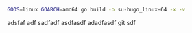 ```bash
GOOS=linux GOARCH=amd64 go build -o su-hugo_linux-64 -x -v 
```
adsfaf
adf
sadfadf
asdfasdf
adadfasdf
git sdf
